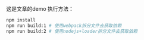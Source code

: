 这是文章的demo
执行方法：
```bash
npm install
npm run build:1 # 使用webpack拆分文件去获取依赖
npm run build:2 # 使用nodejs+loader拆分文件去获取依赖
```